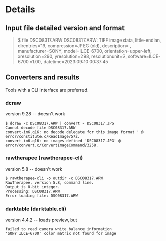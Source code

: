 # Details

## Input file detailed version and format
 >$ file DSC08317.ARW
 >DSC08317.ARW: TIFF image data, little-endian, direntries=19, compression=JPEG (old), 
 >description=                               , manufacturer=SONY, model=ILCE-6700, 
 >orientation=upper-left, xresolution=290, yresolution=298, resolutionunit=2, 
 >software=ILCE-6700 v1.00, datetime=2023:09:10 00:37:45

## Converters and results
Tools with a CLI interface are preferred.

### dcraw
version 9.28 -- doesn't work
 ```
 $ dcraw -c DSC08317.ARW | convert - DSC08317.JPG
 Cannot decode file DSC08317.ARW
 convert-im6.q16: no decode delegate for this image format ' @ error/constitute.c/ReadImage/572.
 convert-im6.q16: no images defined 'DSC08317.JPG' @ error/convert.c/ConvertImageCommand/3258.
 ```
### rawtherapee (rawtherapee-cli)
version 5.8 -- doesn't work
```
$ rawtherapee-cli -o outdir -c DSC08317.ARW
RawTherapee, version 5.8, command line.
Output is 8-bit integer.
Processing: DSC08317.ARW
Error loading file: DSC08317.ARW
```

### darktable (darktable.cli)
version 4.4.2 -- loads preview, but 
 ```
 failed to read camera white balance information
 'SONY ILCE-6700' color matrix not found for image
 ```
